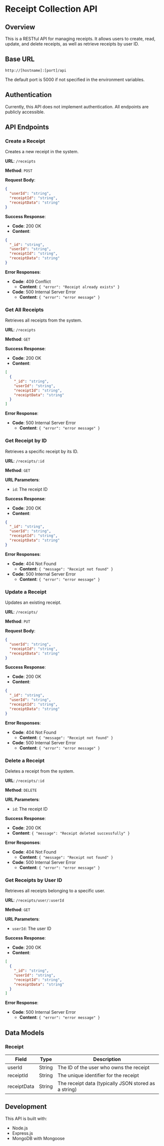 # Receipt Collection API

## Overview
This is a RESTful API for managing receipts. It allows users to create, read, update, and delete receipts, as well as retrieve receipts by user ID.

## Base URL
```
http://[hostname]:[port]/api
```

The default port is 5000 if not specified in the environment variables.

## Authentication
Currently, this API does not implement authentication. All endpoints are publicly accessible.

## API Endpoints

### Create a Receipt
Creates a new receipt in the system.

**URL**: `/receipts`

**Method**: `POST`

**Request Body**:
```json
{
  "userId": "string",
  "receiptId": "string",
  "receiptData": "string"
}
```

**Success Response**:
- **Code**: 200 OK
- **Content**:
```json
{
  "_id": "string",
  "userId": "string",
  "receiptId": "string",
  "receiptData": "string"
}
```

**Error Responses**:
- **Code**: 409 Conflict
  - **Content**: `{ "error": "Receipt already exists" }`
- **Code**: 500 Internal Server Error
  - **Content**: `{ "error": "error message" }`

### Get All Receipts
Retrieves all receipts from the system.

**URL**: `/receipts`

**Method**: `GET`

**Success Response**:
- **Code**: 200 OK
- **Content**:
```json
[
  {
    "_id": "string",
    "userId": "string",
    "receiptId": "string",
    "receiptData": "string"
  }
]
```

**Error Response**:
- **Code**: 500 Internal Server Error
  - **Content**: `{ "error": "error message" }`

### Get Receipt by ID
Retrieves a specific receipt by its ID.

**URL**: `/receipts/:id`

**Method**: `GET`

**URL Parameters**:
- `id`: The receipt ID

**Success Response**:
- **Code**: 200 OK
- **Content**:
```json
{
  "_id": "string",
  "userId": "string",
  "receiptId": "string",
  "receiptData": "string"
}
```

**Error Responses**:
- **Code**: 404 Not Found
  - **Content**: `{ "message": "Receipt not found" }`
- **Code**: 500 Internal Server Error
  - **Content**: `{ "error": "error message" }`

### Update a Receipt
Updates an existing receipt.

**URL**: `/receipts/`

**Method**: `PUT`

**Request Body**:
```json
{
  "userId": "string",
  "receiptId": "string",
  "receiptData": "string"
}
```

**Success Response**:
- **Code**: 200 OK
- **Content**:
```json
{
  "_id": "string",
  "userId": "string",
  "receiptId": "string",
  "receiptData": "string"
}
```

**Error Responses**:
- **Code**: 404 Not Found
  - **Content**: `{ "message": "Receipt not found" }`
- **Code**: 500 Internal Server Error
  - **Content**: `{ "error": "error message" }`

### Delete a Receipt
Deletes a receipt from the system.

**URL**: `/receipts/:id`

**Method**: `DELETE`

**URL Parameters**:
- `id`: The receipt ID

**Success Response**:
- **Code**: 200 OK
- **Content**: `{ "message": "Receipt deleted successfully" }`

**Error Responses**:
- **Code**: 404 Not Found
  - **Content**: `{ "message": "Receipt not found" }`
- **Code**: 500 Internal Server Error
  - **Content**: `{ "error": "error message" }`

### Get Receipts by User ID
Retrieves all receipts belonging to a specific user.

**URL**: `/receipts/user/:userId`

**Method**: `GET`

**URL Parameters**:
- `userId`: The user ID

**Success Response**:
- **Code**: 200 OK
- **Content**:
```json
[
  {
    "_id": "string",
    "userId": "string",
    "receiptId": "string",
    "receiptData": "string"
  }
]
```

**Error Response**:
- **Code**: 500 Internal Server Error
  - **Content**: `{ "error": "error message" }`

## Data Models

### Receipt
| Field | Type | Description |
|-------|------|-------------|
| userId | String | The ID of the user who owns the receipt |
| receiptId | String | The unique identifier for the receipt |
| receiptData | String | The receipt data (typically JSON stored as a string) |

## Development
This API is built with:
- Node.js
- Express.js
- MongoDB with Mongoose
